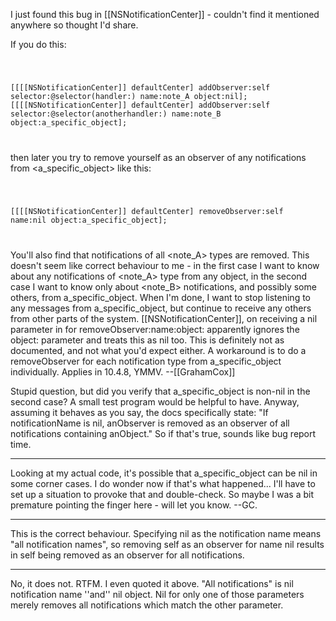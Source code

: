 I just found this bug in [[NSNotificationCenter]] - couldn't find  it mentioned anywhere so thought I'd share.

If you do this:

<code>

[[[[NSNotificationCenter]] defaultCenter] addObserver:self selector:@selector(handler:) name:note_A object:nil];
[[[[NSNotificationCenter]] defaultCenter] addObserver:self selector:@selector(anotherhandler:) name:note_B object:a_specific_object];

</code>

then later you try to remove yourself as an observer of any notifications from <a_specific_object> like this:

<code>

[[[[NSNotificationCenter]] defaultCenter] removeObserver:self name:nil object:a_specific_object];


</code>

You'll also find that notifications of all <note_A> types are removed. This doesn't seem like correct behaviour to me - in the first case I want to know about any notifications of <note_A> type from any object, in the second case I want to know only about <note_B> notifications, and possibly some others, from a_specific_object. When I'm done, I want to stop listening to any messages from a_specific_object, but continue to receive any others from other parts of the system. [[NSNotificationCenter]], on receiving a nil parameter in <name> for removeObserver:name:object: apparently ignores the object: parameter and treats this as nil too. This is definitely not as documented, and not what you'd expect either. A workaround is to do a removeObserver for each notification type from a_specific_object  individually. Applies in 10.4.8, YMMV. --[[GrahamCox]]

Stupid question, but did you verify that a_specific_object is non-nil in the second case? A small test program would be helpful to have. Anyway, assuming it behaves as you say, the docs specifically state: "If notificationName is nil, anObserver is removed as an observer of all notifications containing anObject." So if that's true, sounds like bug report time.

----

Looking at my actual code, it's possible that a_specific_object can be nil in some corner cases. I do wonder now if that's what happened... I'll have to set up a situation to provoke that and double-check. So maybe I was a bit premature pointing the finger here - will let you know. --GC.

----
This is the correct behaviour. Specifying nil as the notification name means "all notification names", so removing self as an observer for name nil results in self being removed as an observer for all notifications.

----
No, it does not. RTFM. I even quoted it above. "All notifications" is nil notification name ''and'' nil object. Nil for only one of those parameters merely removes all notifications which match the other parameter.
